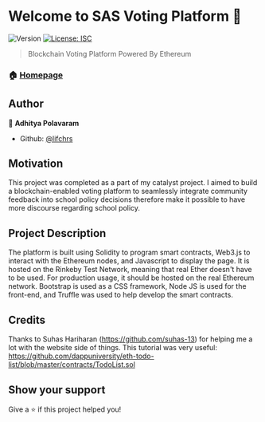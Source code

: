 # Welcome to SAS Voting Platform 👋
![Version](https://img.shields.io/badge/version-1.0.0-blue.svg?cacheSeconds=2592000)
[![License: ISC](https://img.shields.io/badge/License-ISC-yellow.svg)](#)

> Blockchain Voting Platform Powered By Ethereum

### 🏠 [Homepage](http://lifchrs.github.io/may7)


## Author

👤 **Adhitya Polavaram**

* Github: [@lifchrs](https://github.com/lifchrs)

## Motivation
This project was completed as a part of my catalyst project. I aimed to build a blockchain-enabled voting platform to seamlessly integrate community feedback into school policy decisions therefore make it possible to have more discourse regarding school policy.

## Project Description
The platform is built using Solidity to program smart contracts, Web3.js to interact with the Ethereum nodes, and Javascript to display the page. It is hosted on the Rinkeby Test Network, meaning that real Ether doesn't have to be used. For production usage, it should be hosted on the real Ethereum network. Bootstrap is used as a CSS framework, Node JS is used for the front-end, and Truffle was used to help develop the smart contracts.

## Credits
Thanks to Suhas Hariharan (https://github.com/suhas-13) for helping me a lot with the website side of things.
This tutorial was very useful: https://github.com/dappuniversity/eth-todo-list/blob/master/contracts/TodoList.sol


## Show your support

Give a ⭐️ if this project helped you!
